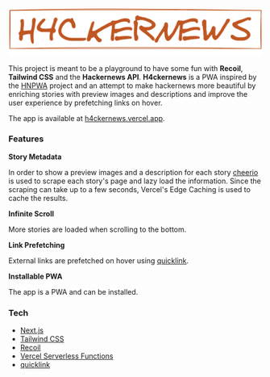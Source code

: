 ![H4ckernews](./public/logo.png)

This project is meant to be a playground to have some fun with **Recoil**, **Tailwind CSS** and the **Hackernews API**. **H4ckernews** is a PWA inspired by the [HNPWA](https://hnpwa.com/) project and an attempt to make hackernews more beautiful by enriching stories with preview images and descriptions and improve the user experience by prefetching links on hover.

The app is available at [h4ckernews.vercel.app](https://h4ckernews.vercel.app/).

### Features

**Story Metadata**

In order to show a preview images and a description for each story [cheerio](https://cheerio.js.org/) is used to scrape each story's page and lazy load the information. Since the scraping can take up to a few seconds, Vercel's Edge Caching is used to cache the results.

**Infinite Scroll**

More stories are loaded when scrolling to the bottom.

**Link Prefetching**

External links are prefetched on hover using [quicklink](https://github.com/GoogleChromeLabs/quicklink).

**Installable PWA**

The app is a PWA and can be installed.

### Tech

- [Next.js](https://nextjs.org/)
- [Tailwind CSS](https://tailwindcss.com/)
- [Recoil](https://recoiljs.org/)
- [Vercel Serverless Functions](https://vercel.com/docs/serverless-functions/introduction)
- [quicklink](https://github.com/GoogleChromeLabs/quicklink)
